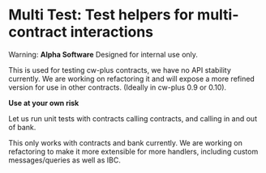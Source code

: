 # Multi Test: Test helpers for multi-contract interactions

Warning: **Alpha Software** Designed for internal use only.

This is used for testing cw-plus contracts, we have no API stability currently.
We are working on refactoring it and will expose a more refined version for use
in other contracts. (Ideally in cw-plus 0.9 or 0.10).

**Use at your own risk**

Let us run unit tests with contracts calling contracts, and calling in and out
of bank.

This only works with contracts and bank currently. We are working on refactoring
to make it more extensible for more handlers, including custom messages/queries
as well as IBC.

